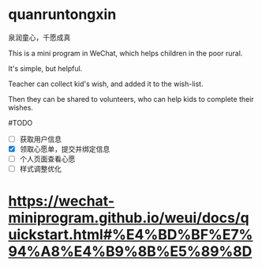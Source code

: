 # quanruntongxin
泉润童心，千愿成真

This is a mini program in WeChat, which helps children in the poor rural.

It's simple, but helpful.

Teacher can collect kid's wish, and added it to the wish-list.

Then they can be shared to volunteers, who can help kids to complete their wishes.

#TODO 
* [ ] 获取用户信息
* [x] 领取心愿单，提交并绑定信息
* [ ] 个人页面查看心愿
* [ ] 样式调整优化

# https://wechat-miniprogram.github.io/weui/docs/quickstart.html#%E4%BD%BF%E7%94%A8%E4%B9%8B%E5%89%8D
